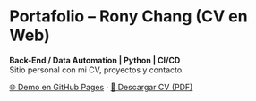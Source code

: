 # Portafolio – Rony Chang (CV en Web)

**Back-End / Data Automation | Python | CI/CD**  
Sitio personal con mi CV, proyectos y contacto.

[🌐 Demo en GitHub Pages](https://ronychang.github.io/) ·
[👔 Descargar CV (PDF)](assets/docs/CV_Rony_Chang.pdf)
